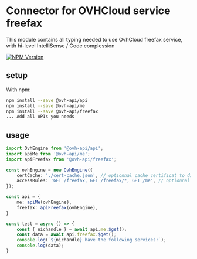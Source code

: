 # Connector for OVHCloud service freefax

This module contains all typing needed to use OvhCloud freefax service, with hi-level IntelliSense / Code complession

[![NPM Version](https://img.shields.io/npm/v/@ovh-api/freefax.svg?style=flat)](https://www.npmjs.org/package/@ovh-api/freefax)

## setup

With npm:
````bash
npm install --save @ovh-api/api
npm install --save @ovh-api/me
npm install --save @ovh-api/freefax
... Add all APIs you needs
````

## usage

````typescript
import OvhEngine from '@ovh-api/api';
import apiMe from '@ovh-api/me';
import apiFreefax from '@ovh-api/freefax';

const ovhEngine = new OvhEngine({ 
    certCache: './cert-cache.json', // optionnal cache certificat to disk
    accessRules: 'GET /freefax, GET /freefax/*, GET /me', // optionnal limit the requested privileges.
});

const api = {
    me: apiMe(ovhEngine),
    freefax: apiFreefax(ovhEngine),
}

const test = async () => {
    const { nichandle } = await api.me.$get();
    const data = await api.freefax.$get();
    console.log(`${nichandle} have the following services:`);
    console.log(data);
}

````
